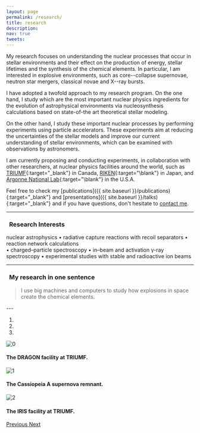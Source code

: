 ```yaml
---
layout: page
permalink: /research/
title: research
description:
nav: true
tweets:
---
```


My research focuses on understanding the nuclear processes that occur 
in stellar environments and their effect on the production of energy, 
stellar lifetimes and the synthesis of the chemical elements. 
In particular, I am interested in explosive environments, such as 
core--collapse supernovae, neutron star mergers, classical novae and 
X--ray bursts. 

I have adopted a twofold approach to my research program. On the one hand, 
I study which are the most important nuclear physics ingredients 
for the evolution of astrophysical environments via nucleosynthesis 
calculations based on state-of-the art theoretical stellar modeling.

On the other hand, I study these important nuclear processes by 
performing experiments using particle accelerators. These experiments 
aim at reducing the uncertainties of the stellar models and improve our 
current understanding of stellar environments, which can be examined
with observations by astronomers.

I am currently proposing and conducting experiments, in collaboration
with other researchers, at nuclear physics facilities around the world,
such as [TRIUMF](https://triumf.ca){:target="\_blank"} in Canada,
[RIKEN](https://nishina.riken.jp/ribf){:target="\blank"} in Japan, and 
[Argonne National Lab](https://anl.gov/atlas){:target="\blank"} in the U.S.A. 

Feel free to check my [publications]({{ site.baseurl }}/publications){:target="\_blank"}
and [presentations]({{ site.baseurl }}/talks){:target="\_blank"} and if you have
questions, don't hesitate to [contact me](mailto:{{site.email}}).

---

### <i class="fa fa-search" aria-hidden="true"></i>&nbsp; Research Interests
nuclear astrophysics • radiative capture reactions with recoil separators • reaction network calculations  
• charged–particle spectroscopy • in–beam and activation γ-ray spectroscopy 
• experimental studies with stable and radioactive ion beams 

---

### <i class="fas fa-atom"></i>&nbsp; My research in one sentence

<blockquote>
<i class="fas fa-quote-left"></i> I use big machines and computers to study how explosions in space create the chemical elements.
</blockquote>
---

<!--
### <i class="fas fa-flask"></i>&nbsp; Nuclear laboratories I have worked 
<br>


<div class="row justify-content-sm-center">
     <div class="col-sm mt-1 mt-md-auto">
        <a href="https://triumf.ca" target="_blank"><img class="img-fluid" src="{{ site.baseurl }}/assets/img/lab_logos/triumf.png" alt="" title=""/></a>
    </div>
    <div class="col-sm mt-1 mt-md-auto">
        <a href="https://www.inp.demokritos.gr/" target="_blank"><img class="img-fluid" src="{{ site.baseurl }}/assets/img/lab_logos/demo.png" alt="" title=""/></a>
    </div>
    <div class="col-sm mt-3 mt-md-auto">
        <a href="https://www.nishina.riken.jp/ribf/" target="_blank"><img class="img-fluid" src="{{ site.baseurl }}/assets/img/lab_logos/riken.png" alt="" title=""/></a>
    </div>
    <div class="col-sm mt-3 mt-md-auto">
        <a href="https://www.bl.physik.uni-muenchen.de/" target="_blank"><img class="img-fluid" src="{{ site.baseurl }}/assets/img/lab_logos/mll.png" alt="" title=""/></a>
    </div>
    <div class="col-sm mt-3 mt-md-auto">
        <a href="https://anl.gov/atlas" target="_blank"><img class="img-fluid" src="{{ site.baseurl }}/assets/img/lab_logos/anl.jpeg" alt="" title=""/></a>
    </div>
    <div class="col-sm mt-5 mt-md-auto">
        <a href="https://tunl.duke.edu/" target="_blank"><img class="img-fluid" src="{{ site.baseurl }}/assets/img/lab_logos/tunl.png" alt="" title=""/></a>
    </div>
    <div class="col-sm mt-3 mt-md-auto">
        <a href="https://nscl.msu.edu/" target="_blank"><img class="img-fluid" src="{{ site.baseurl }}/assets/img/lab_logos/nscl.png" alt="" title=""/></a>
    </div>
</div>

-->




<div id="carouselExampleControls" class="carousel slide" data-ride="carousel">
  <ol class="carousel-indicators">
    <li data-target="#carouselExampleIndicators" data-slide-to="0" class="active"></li>
    <li data-target="#carouselExampleIndicators" data-slide-to="1"></li>
    <li data-target="#carouselExampleIndicators" data-slide-to="2"></li>
  </ol>
  <div class="carousel-inner">
    <div class="carousel-item active">
      <img class="d-block w-100" src="{{ site.baseurl }}/assets/img/dragon.jpeg" alt="0">
      <div class="carousel-caption d-none d-md-block">
    <h4>The DRAGON facility at TRIUMF.</h4>
      </div>
   </div>
   <div class="carousel-item">
      <img class="d-block w-100" src="{{ site.baseurl }}/assets/img/casa.jpg" alt="1">
      <div class="carousel-caption d-none d-md-block">
      <h4>The Cassiopeia A supernova remnant.</h4>
      </div>
   </div>   
   <div class="carousel-item">
      <img class="d-block w-100" src="{{ site.baseurl }}/assets/img/iris.jpg" alt="2">
     <div class="carousel-caption d-none d-md-block">
      <h4>The IRIS facility at TRIUMF.</h4>
     </div>
  </div>
  <a class="carousel-control-prev" href="#carouselExampleIndicators" role="button" data-slide="prev">
    <span class="carousel-control-prev-icon" aria-hidden="true"></span>
    <span class="sr-only">Previous</span>
  </a>
  <a class="carousel-control-next" href="#carouselExampleIndicators" role="button" data-slide="next">
    <span class="carousel-control-next-icon" aria-hidden="true"></span>
    <span class="sr-only">Next</span>
  </a>
 </div>



